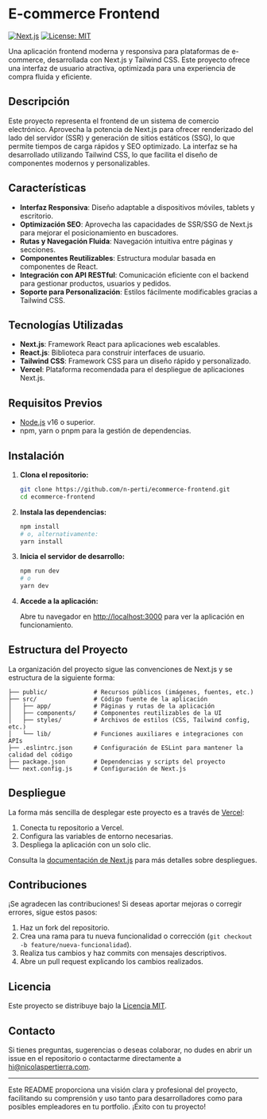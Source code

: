 # E-commerce Frontend

[![Next.js](https://img.shields.io/badge/Next.js-13-blue)](https://nextjs.org/)
[![License: MIT](https://img.shields.io/badge/License-MIT-yellow.svg)](LICENSE)

Una aplicación frontend moderna y responsiva para plataformas de e-commerce, desarrollada con Next.js y Tailwind CSS. Este proyecto ofrece una interfaz de usuario atractiva, optimizada para una experiencia de compra fluida y eficiente.

## Descripción

Este proyecto representa el frontend de un sistema de comercio electrónico. Aprovecha la potencia de Next.js para ofrecer renderizado del lado del servidor (SSR) y generación de sitios estáticos (SSG), lo que permite tiempos de carga rápidos y SEO optimizado. La interfaz se ha desarrollado utilizando Tailwind CSS, lo que facilita el diseño de componentes modernos y personalizables.

## Características

- **Interfaz Responsiva**: Diseño adaptable a dispositivos móviles, tablets y escritorio.
- **Optimización SEO**: Aprovecha las capacidades de SSR/SSG de Next.js para mejorar el posicionamiento en buscadores.
- **Rutas y Navegación Fluida**: Navegación intuitiva entre páginas y secciones.
- **Componentes Reutilizables**: Estructura modular basada en componentes de React.
- **Integración con API RESTful**: Comunicación eficiente con el backend para gestionar productos, usuarios y pedidos.
- **Soporte para Personalización**: Estilos fácilmente modificables gracias a Tailwind CSS.

## Tecnologías Utilizadas

- **Next.js**: Framework React para aplicaciones web escalables.
- **React.js**: Biblioteca para construir interfaces de usuario.
- **Tailwind CSS**: Framework CSS para un diseño rápido y personalizado.
- **Vercel**: Plataforma recomendada para el despliegue de aplicaciones Next.js.

## Requisitos Previos

- [Node.js](https://nodejs.org/) v16 o superior.
- npm, yarn o pnpm para la gestión de dependencias.

## Instalación

1. **Clona el repositorio:**

    ```bash
    git clone https://github.com/n-perti/ecommerce-frontend.git
    cd ecommerce-frontend
    ```

2. **Instala las dependencias:**

    ```bash
    npm install
    # o, alternativamente:
    yarn install
    ```

3. **Inicia el servidor de desarrollo:**

    ```bash
    npm run dev
    # o
    yarn dev
    ```

4. **Accede a la aplicación:**

    Abre tu navegador en [http://localhost:3000](http://localhost:3000) para ver la aplicación en funcionamiento.

## Estructura del Proyecto

La organización del proyecto sigue las convenciones de Next.js y se estructura de la siguiente forma:

```
├── public/             # Recursos públicos (imágenes, fuentes, etc.)
├── src/                # Código fuente de la aplicación
│   ├── app/            # Páginas y rutas de la aplicación
│   ├── components/     # Componentes reutilizables de la UI
│   ├── styles/         # Archivos de estilos (CSS, Tailwind config, etc.)
│   └── lib/            # Funciones auxiliares e integraciones con APIs
├── .eslintrc.json      # Configuración de ESLint para mantener la calidad del código
├── package.json        # Dependencias y scripts del proyecto
└── next.config.js      # Configuración de Next.js
```

## Despliegue

La forma más sencilla de desplegar este proyecto es a través de [Vercel](https://vercel.com/):

1. Conecta tu repositorio a Vercel.
2. Configura las variables de entorno necesarias.
3. Despliega la aplicación con un solo clic.

Consulta la [documentación de Next.js](https://nextjs.org/docs/deployment) para más detalles sobre despliegues.

## Contribuciones

¡Se agradecen las contribuciones! Si deseas aportar mejoras o corregir errores, sigue estos pasos:

1. Haz un fork del repositorio.
2. Crea una rama para tu nueva funcionalidad o corrección (`git checkout -b feature/nueva-funcionalidad`).
3. Realiza tus cambios y haz commits con mensajes descriptivos.
4. Abre un pull request explicando los cambios realizados.

## Licencia

Este proyecto se distribuye bajo la [Licencia MIT](LICENSE).

## Contacto

Si tienes preguntas, sugerencias o deseas colaborar, no dudes en abrir un issue en el repositorio o contactarme directamente a [hi@nicolaspertierra.com](mailto:hi@nicolaspertierra.com).

---

Este README proporciona una visión clara y profesional del proyecto, facilitando su comprensión y uso tanto para desarrolladores como para posibles empleadores en tu portfolio. ¡Éxito con tu proyecto!
